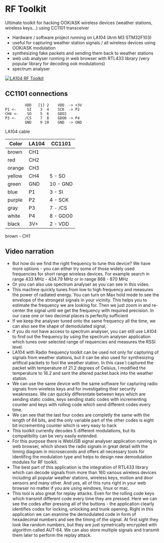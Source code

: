 # RF Toolkit

Ultimate toolkit for hacking OOK/ASK wireless devices (weather stations, wireless keys...) using CC1101 transceiver
- Hardware / software project running on LA104 (Arm M3 STM32F103)
- useful for capturing weather station signals / all wireless devices using OOK/ASK modulation
- synthesizing fake packets and sending them back to weather stations
- web usb analyser running in web browser with RTL433 library (very popular library for decoding ook modulations)
- spectrum analyser

[![LA104 RF Toolkit](https://img.youtube.com/vi/Gwyi00NKBNg/0.jpg)](https://www.youtube.com/watch?v=Gwyi00NKBNg "LA104 RF Toolkit")

## CC1101 connections


```
         VDD   [1] 2    VDD  -> +3V
P1 <-     SI    3  4    SCK  -> P2
CH4 <-    SO    5  6    GDO2
P3 <-    /CS    7  8    GDO0 -> P4
         GND    9 10    GND  -> GND
```

LA104 cable

| Color  | LA104 | CC1101   |
|--------|-------|----------|
| brown  | CH1   |          |
| red    | CH2   |          |
| orange | CH3   |          |
| yellow | CH4   | 5 - SO   |
| green  | GND   | 10 - GND |
| blue   | P1    | 3 - SI   |
| purple | P2    | 4 - SCK  |
| gray   | P3    | 7 - /CS  |
| white  | P4    | 8 - GDO0 |
| black  | 3V+   | 2 - VDD  |

brown - CH1


## Video narration

- But how do we find the right frequency to tune this device? We have more options - you can either try some of those widely used frequencies for short range wireless devices. For example search in range 433 MHz - 434.79 MHz or in range 868 - 870 MHz
- Or you can also use spectrum analyser as you can see in this video. 
- This machine quickly tunes from low to high frequency and measures the power of radiated energy. You can turn on Max hold mode to see the envelope of the strongest signals in your vicinity. This helps you to estimate the frequency we are looking for. Then we just zoom in and re-center the signal until we get the frequency with required precision. In our case one or two decimal places is perfectly sufficient
- If we keep the analyser tuned onto the same frequency all the time, we can also see the shape of demodulated signal, 
- If you do not have access to spectrum analyser, you can still use LA104 to find out the frequency by using the spectrum analyser application which tunes over selected range of requencies and measures the RSSI level.
- LA104 with Radio frequency toolkit can be used not only for capturing of signals from weather stations, but it can be also used for synthesizing artifical packets to fool the weather station. In this case I captured the packet with temperature of 21.2 degrees of Celsius, I modified the temperature to 18.2 and sent the altered packet back into the weather station.
- We can use the same device with the same software for capturing radio signals from wireless keys and for investigating thier security weaknesses. We can quickly differentate between keys which are sending static codes, keys sending static codes with incrementing counter and keys with rolling code which send different codes every time.
- We can see that the last four codes are completly the same with the length of 64 bits, and the only variable part of the other codes is eight bit incrementing counter which is very easy to hack
- This toolkit currently decodes 5 different modulations, but its compatibility can be very easily extended. 
- For this purpose there is WebUSB signal analyser application running in web browser, which shows the radio signals in great detail with the timing diagram in microseconds and offers all necessary tools for identifing the modulation type and helps to design new demodulation modules for RF toolkit. 
- The best part of this application is the integration of RTL433 library which can decode signals from more than 160 various wireless devices including all popular weather stations, wireless keys, motion and door sensors and many other. And yes, all of this runs right in your web browser no matter if you are using windows, linux or mac.
- This tool is also great for replay attacks. Even for the rolling code keys which transmit different code every time they are pressed. Here we can see the codes after pressing all of the buttons - the application clearly identifies codes for locking, unlocking and trunk opening. Right in this application we can examine the demodulated code in form of hexadecimal numbers and see the timing of the signal. At first sight they look like random numbers, but they are just symetrically encrypted with algorithm called AUT-64. We can also store multiple signals and transmit them later to perform the replay attack. 

